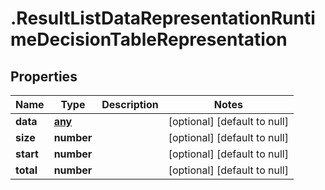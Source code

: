 # .ResultListDataRepresentationRuntimeDecisionTableRepresentation

## Properties
Name | Type | Description | Notes
------------ | ------------- | ------------- | -------------
**data** | [**any**](RuntimeDecisionTableRepresentation.md) |  | [optional] [default to null]
**size** | **number** |  | [optional] [default to null]
**start** | **number** |  | [optional] [default to null]
**total** | **number** |  | [optional] [default to null]



